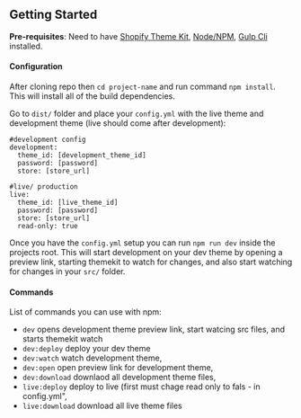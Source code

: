  ## Getting Started ##

 **Pre-requisites**: Need to have [Shopify Theme Kit](https://shopify.github.io/themekit/), [Node/NPM](https://nodejs.org/), [Gulp Cli](https://gulpjs.com/docs/en/getting-started/quick-start) installed.
 
 #### Configuration ####
After cloning repo then `cd project-name` and run command `npm install`.
This will install all of the build dependencies.

 Go to `dist/` folder and place your `config.yml` with the live theme and development theme (live should come after development):
```
#development config
development:
  theme_id: [development_theme_id]
  password: [password]
  store: [store_url]

#live/ production
live:
  theme_id: [live_theme_id]
  password: [password]
  store: [store_url]
  read-only: true
```
  Once you have the `config.yml` setup you can run `npm run dev` inside the projects root. This will start development on your dev theme by opening a preview link, starting themekit to watch for changes, and also start watching for changes in your `src/` folder.

#### Commands ####
  List of commands you can use with npm:
 - `dev` opens development theme preview link, start watcing src files, and starts themekit watch
 - `dev:deploy` deploy your dev theme
 - `dev:watch` watch development theme,
 - `dev:open` open preview link for development theme,
 - `dev:download` downlaod all development theme files,
 - `live:deploy` deploy to live (first must chage read only to fals - in config.yml",
 - `live:download` download all live theme files